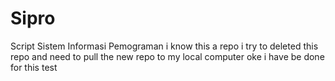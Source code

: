 # Sipro

Script Sistem Informasi Pemograman
i know this a repo
i try to deleted this repo and need to pull the new repo to my local computer
oke i have be done for this test
